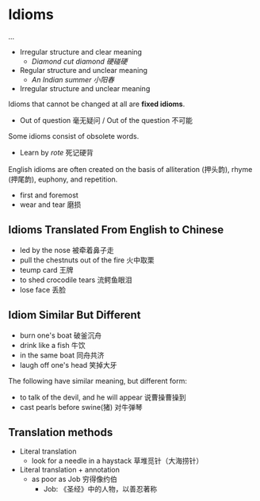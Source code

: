 # Idioms

...

- Irregular structure and clear meaning
  - _Diamond cut diamond 硬碰硬_
- Regular structure and unclear meaning
  - _An Indian summer 小阳春_
- Irregular structure and unclear meaning

Idioms that cannot be changed at all are **fixed idioms**.

- Out of question 毫无疑问 / Out of the question 不可能

Some idioms consist of obsolete words.

- Learn by _rote_ 死记硬背

English idioms are often created on the basis of alliteration (押头韵), rhyme (押尾韵), euphony, and repetition.

- first and foremost
- wear and tear 磨损

## Idioms Translated From English to Chinese

- led by the nose 被牵着鼻子走
- pull the chestnuts out of the fire 火中取栗
- teump card 王牌
- to shed crocodile tears 流鳄鱼眼泪
- lose face 丢脸

## Idiom Similar But Different

- burn one's boat 破釜沉舟
- drink like a fish 牛饮
- in the same boat 同舟共济
- laugh off one's head 笑掉大牙

The following have similar meaning, but different form:

- to talk of the devil, and he will appear 说曹操曹操到
- cast pearls before swine(猪) 对牛弹琴

## Translation methods

- Literal translation
  - look for a needle in a haystack 草堆觅针（大海捞针）
- Literal translation + annotation
  - as poor as Job 穷得像约伯
    - Job: 《圣经》中的人物，以善忍著称
